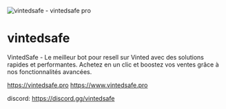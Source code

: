 
![vintedsafe - vintedsafe pro](https://github.com/user-attachments/assets/1ab673f1-45af-4a6b-88d2-571585f88c47)


# vintedsafe
VintedSafe - Le meilleur bot pour resell sur Vinted avec des solutions rapides et performantes. Achetez en un clic et boostez vos ventes grâce à nos fonctionnalités avancées.


https://vintedsafe.pro
https://www.vintedsafe.pro

discord: https://discord.gg/vintedsafe
